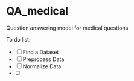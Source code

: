 # QA_medical
Question answering model for medical questions

To do list:
- [ ] Find a Dataset
- [ ] Preprocess Data
- [ ] Normalize Data
- [ ] 

